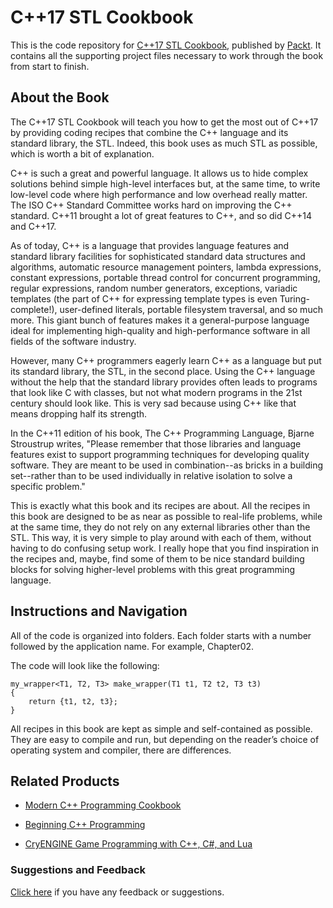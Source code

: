 # C++17 STL Cookbook
This is the code repository for [C++17 STL Cookbook](https://www.packtpub.com/application-development/c17-stl-cookbook?utm_source=github&utm_medium=repository&utm_campaign=9781787120495), published by [Packt](https://www.packtpub.com/?utm_source=github). It contains all the supporting project files necessary to work through the book from start to finish.
## About the Book
The C++17 STL Cookbook will teach you how to get the most out of C++17 by providing coding recipes that combine the C++ language and its standard library, the STL. Indeed, this book uses as much STL as possible, which is worth a bit of explanation.

C++ is such a great and powerful language. It allows us to hide complex solutions behind simple high-level interfaces but, at the same time, to write low-level code where high performance and low overhead really matter. The ISO C++ Standard Committee works hard on improving the C++ standard. C++11 brought a lot of great features to C++, and so did C++14 and C++17.

As of today, C++ is a language that provides language features and standard library facilities for sophisticated standard data structures and algorithms, automatic resource management pointers, lambda expressions, constant expressions, portable thread control for concurrent programming, regular expressions, random number generators, exceptions, variadic templates (the part of C++ for expressing template types is even Turing-complete!), user-defined literals, portable filesystem traversal, and so much more. This giant bunch of features makes it a general-purpose language ideal for implementing high-quality and high-performance software in all fields of the software industry.

However, many C++ programmers eagerly learn C++ as a language but put its standard library, the STL, in the second place. Using the C++ language without the help that the standard library provides often leads to programs that look like C with classes, but not what modern programs in the 21st century should look like. This is very sad because using C++ like that means dropping half its strength.

In the C++11 edition of his book, The C++ Programming Language, Bjarne Stroustrup writes, "Please remember that those libraries and language features exist to support programming techniques for developing quality software. They are meant to be used in combination--as bricks in a building set--rather than to be used individually in relative isolation to solve a specific problem."

This is exactly what this book and its recipes are about. All the recipes in this book are designed to be as near as possible to real-life problems, while at the same time, they do not rely on any external libraries other than the STL. This way, it is very simple to play around with each of them, without having to do confusing setup work. I really hope that you find inspiration in the recipes and, maybe, find some of them to be nice standard building blocks for solving higher-level problems with this great programming language.
## Instructions and Navigation
All of the code is organized into folders. Each folder starts with a number followed by the application name. For example, Chapter02.



The code will look like the following:
```
my_wrapper<T1, T2, T3> make_wrapper(T1 t1, T2 t2, T3 t3)
{
    return {t1, t2, t3};
}
```

All recipes in this book are kept as simple and self-contained as possible. They are easy to compile and run, but depending on the reader’s choice of operating system and compiler, there are differences.

## Related Products
* [Modern C++ Programming Cookbook](https://www.packtpub.com/application-development/modern-c-programming-cookbook?utm_source=github&utm_medium=repository&utm_campaign=9781786465184)

* [Beginning C++ Programming](https://www.packtpub.com/application-development/beginning-c-programming?utm_source=github&utm_medium=repository&utm_campaign=9781787124943)

* [CryENGINE Game Programming with C++, C#, and Lua](https://www.packtpub.com/game-development/cryengine-game-programming-c-c-and-lua?utm_source=github&utm_medium=repository&utm_campaign=9781849695909)

### Suggestions and Feedback
[Click here](https://docs.google.com/forms/d/e/1FAIpQLSe5qwunkGf6PUvzPirPDtuy1Du5Rlzew23UBp2S-P3wB-GcwQ/viewform) if you have any feedback or suggestions.
